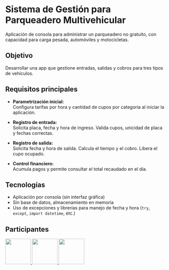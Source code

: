 

# Sistema de Gestión para Parqueadero Multivehicular

Aplicación de consola para administrar un parqueadero no gratuito, con capacidad para carga pesada, automóviles y motocicletas.

## Objetivo

Desarrollar una app que gestione entradas, salidas y cobros para tres tipos de vehículos.

## Requisitos principales

- **Parametrización inicial:**  
  Configura tarifas por hora y cantidad de cupos por categoría al iniciar la aplicación.

- **Registro de entrada:**  
  Solicita placa, fecha y hora de ingreso. Valida cupos, unicidad de placa y fechas correctas.

- **Registro de salida:**  
  Solicita fecha y hora de salida. Calcula el tiempo y el cobro. Libera el cupo ocupado.

- **Control financiero:**  
  Acumula pagos y permite consultar el total recaudado en el día.

## Tecnologías

- Aplicación por consola (sin interfaz gráfica)
- Sin base de datos, almacenamiento en memoria
- Uso de excepciones y librerías para manejo de fecha y hora (`try`, `except`, `import datetime`, etc.)

## Participantes

<a href="https://github.com/eljavi0">
  <img src="https://github.com/eljavi0.png" width="80" />
</a>
<a href="https://github.com/Louis-Du">
  <img src="https://github.com/Louis-Du.png" width="80" />
</a>
<a href="https://github.com/lukasa133">
  <img src="https://github.com/lukasa133.png" width="80" />
</a>

